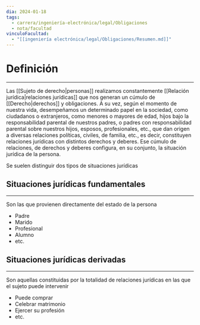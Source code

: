 ```yaml
---
dia: 2024-01-18
tags:
  - carrera/ingeniería-electrónica/legal/Obligaciones
  - nota/facultad
vinculoFacultad:
  - "[[ingeniería electrónica/legal/Obligaciones/Resumen.md]]"
---
```

# Definición
---
Las [[Sujeto de derecho|personas]] realizamos constantemente [[Relación jurídica|relaciones jurídicas]] que nos generan un cúmulo de [[Derecho|derechos]] y obligaciones. A su vez, según el momento de nuestra vida, desempeñamos un determinado papel en la sociedad, como ciudadanos o extranjeros, como menores o mayores de edad, hijos bajo la responsabilidad parental de nuestros padres, o padres con responsabilidad parental sobre nuestros hijos, esposos, profesionales, etc., que dan origen a diversas relaciones políticas, civiles, de familia, etc., es decir, constituyen relaciones jurídicas con distintos derechos y deberes. Ese cúmulo de relaciones, de derechos y deberes configura, en su conjunto, la situación jurídica de la persona. 

Se suelen distinguir dos tipos de situaciones jurídicas
## Situaciones jurídicas fundamentales
---
Son las que provienen directamente del estado de la persona 
* Padre
* Marido
* Profesional
* Alumno
* etc.

## Situaciones jurídicas derivadas
---
Son aquellas constituidas por la totalidad de relaciones jurídicas en las que el sujeto puede intervenir
* Puede comprar
* Celebrar matrimonio
* Ejercer su profesión
* etc.